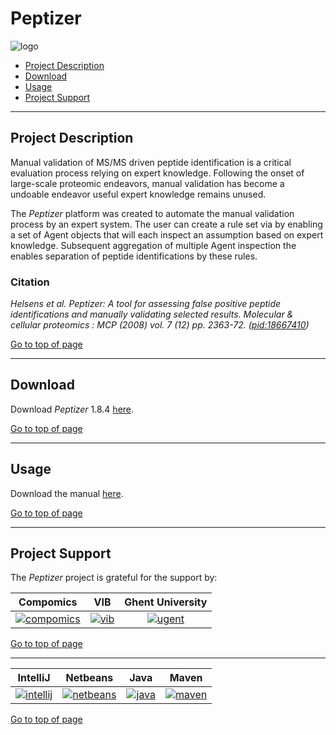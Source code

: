# Peptizer
![logo](http://genesis.ugent.be/uvpublicdata/peptizer/peptizer_logo.png) 

 * [Project Description](#project-description)
 * [Download](#download)
 * [Usage](#usage)
 * [Project Support](#project-support)

----

## Project Description

Manual validation of MS/MS driven peptide identification is a critical evaluation process relying on expert knowledge. Following the onset of large-scale proteomic endeavors, manual validation has become a undoable endeavor useful expert knowledge remains unused.

The *Peptizer* platform was created to automate the manual validation process by an expert system. The user can create a rule set via by enabling a set of Agent objects that will each inspect an assumption based on expert knowledge. Subsequent aggregation of multiple Agent inspection the enables separation of peptide identifications by these rules.

### Citation
*Helsens et al. Peptizer: A tool for assessing false positive peptide identifications and manually validating selected results. Molecular & cellular proteomics : MCP (2008) vol. 7 (12) pp. 2363-72. ([pid:18667410](http://www.ncbi.nlm.nih.gov/pubmed/18667410))*

[Go to top of page](#peptizer)

----

## Download
Download *Peptizer* 1.8.4 [here](http://genesis.ugent.be/uvpublicdata/peptizer/peptizer-1.8.4.zip).

[Go to top of page](#peptizer)

----

## Usage
Download the manual [here](http://genesis.ugent.be/uvpublicdata/peptizer/peptizer_manual.pdf).

[Go to top of page](#peptizer)

----

## Project Support

The *Peptizer* project is grateful for the support by:

| Compomics | VIB | Ghent University|
|:--:|:--:|:--:|
| [![compomics](http://genesis.ugent.be/public_data/image/compomics.png)](http://www.compomics.com) | [![vib](http://genesis.ugent.be/public_data/image/vib.png)](http://www.vib.be) | [![ugent](http://genesis.ugent.be/public_data/image/ugent.png)](http://www.ugent.be/en) |

[Go to top of page](#peptizer)

----

| IntelliJ | Netbeans | Java | Maven |
|:--:|:--:|:--:|:--:|
| [![intellij](https://www.jetbrains.com/idea/docs/logo_intellij_idea.png)](https://www.jetbrains.com/idea/) | [![netbeans](https://netbeans.org/images_www/visual-guidelines/NB-logo-single.jpg)](https://netbeans.org/) | [![java](http://genesis.ugent.be/public_data/image/java.png)](http://java.com/en/) | [![maven](http://genesis.ugent.be/public_data/image/maven.png)](http://maven.apache.org/) |

[Go to top of page](#peptizer)
